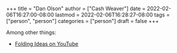 +++
title = "Dan Olson"
author = ["Cash Weaver"]
date = 2022-02-06T16:27:00-08:00
lastmod = 2022-02-06T16:28:27-08:00
tags = ["person", "person"]
categories = ["person"]
draft = false
+++

Among other things:

-   [Folding Ideas on YouTube](https://www.youtube.com/channel/UCyNtlmLB73-7gtlBz00XOQQ)
